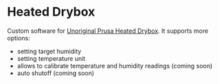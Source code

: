 # Heated Drybox

Custom software for [Unoriginal Prusa Heated Drybox](https://www.printables.com/model/883817-unoriginal-prusa-heated-drybox).
It supports more options:
* setting target humidity
* setting temperature unit
* allows to calibrate temperature and humidity readings (coming soon)
* auto shutoff (coming soon)